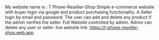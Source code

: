 My website name is : T Phone-Reseller-Shop
Simple e-commerce website with buyer login via google and product purchasing functionality.
A Seller login by email and password. The user can add and delete any product if the admin verifies the seller.
Full Website controlled by admin. Admin can delete any user or seller.
live website link: https://t-phone-reseller-shop.web.app